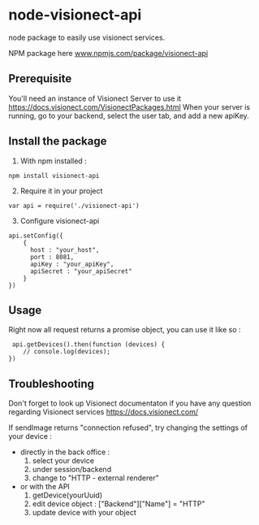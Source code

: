 # node-visionect-api

node package to easily use visionect services. 

NPM package here www.npmjs.com/package/visionect-api

## Prerequisite

You'll need an instance of Visionect Server to use it 
https://docs.visionect.com/VisionectPackages.html
When your server is running, go to your backend, select the user tab, and add a new apiKey.

## Install the package

1. With npm installed : 
```
npm install visionect-api
```

2. Require it in your project

```
var api = require('./visionect-api')
```

3. Configure visionect-api

```
api.setConfig({
    {
      host : "your_host",
      port : 8081,
      apiKey : "your_apiKey",
      apiSecret : "your_apiSecret"
    }
})
```
## Usage

Right now all request returns a promise object, you can use it like so :
```
 api.getDevices().then(function (devices) {
    // console.log(devices);
})
```

## Troubleshooting

Don't forget to look up Visionect documentaton if you have any question regarding Visionect services
https://docs.visionect.com/

If sendImage returns "connection refused", try changing the settings of your device :
- directly in the back office :
    1. select your device
    2. under session/backend
    3. change to "HTTP - external renderer"
- or with the API
    1. getDevice(yourUuid)
    2. edit device object : ["Backend"]["Name"] = "HTTP"
    3. update device with your object
   
